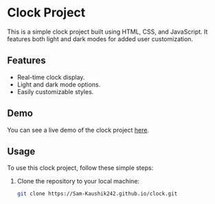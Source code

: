 # Clock Project

This is a simple clock project built using HTML, CSS, and JavaScript. It features both light and dark modes for added user customization.

## Features

- Real-time clock display.
- Light and dark mode options.
- Easily customizable styles.

## Demo

You can see a live demo of the clock project [here](https://sam-kaushik242.github.io/clock/).

## Usage

To use this clock project, follow these simple steps:

1. Clone the repository to your local machine:

   ```sh
   git clone https://Sam-Kaushik242.github.io/clock.git
